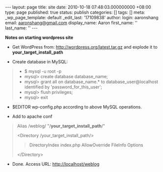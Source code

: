--- layout: page title: site date: 2010-10-18 07:48:03.000000000 +08:00 type: page published: true status: publish categories: \[\] tags: \[\] meta: \_wp\_page\_template: default \_edit\_last: '17109838' author: login: aaronshang email: aaronshang@gmail.com display\_name: Aaron first\_name: '' last\_name: '' ---

**Notes on starting wordpress site**

-   Get WordPress from: <http://wordpress.org/latest.tar.gz> and explode it to **your\_target\_install\_path**

<!-- -->

-   Create database in MySQL:

> -   $ mysql -u root -p
> -   mysql&gt; create database database\_name;
> -   mysql&gt; grant all on database\_name.\* to database\_user@localhost identified by 'password\_for\_this\_user';
> -   mysql&gt; flush privileges;
> -   mysql&gt; exit

-   $EDITOR wp-config.php according to above MySQL operations.

<!-- -->

<!-- -->

-   Add to apache conf

> Alias /weblog/ "/**your\_target\_install\_path**/"
>
> &lt;Directory /your\_target\_install\_path/&gt;
>
> > DirectoryIndex index.php
> > AllowOverride FileInfo Options
>
> &lt;/Directory&gt;

-   Done. Access URL: <http://localhost/weblog>

